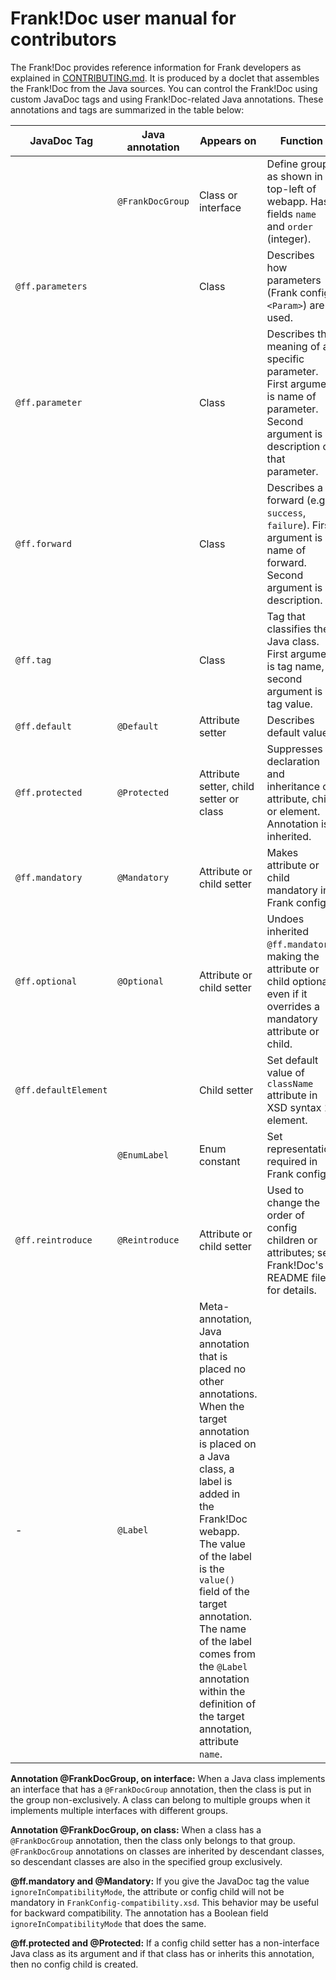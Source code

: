 # Frank!Doc user manual for contributors

The Frank!Doc provides reference information for Frank developers as explained in [CONTRIBUTING.md](./CONTRIBUTING.md). It is produced by a doclet that assembles the Frank!Doc from the Java sources. You can control the Frank!Doc using custom JavaDoc tags and using Frank!Doc-related Java annotations. These annotations and tags are summarized in the table below:

| JavaDoc Tag | Java annotation | Appears on | Function |
| ---- | ---- | ---------- | -------- |
| | `@FrankDocGroup` | Class or interface | Define group as shown in top-left of webapp. Has fields `name` and `order` (integer). |
| `@ff.parameters` | | Class | Describes how parameters (Frank config `<Param>`) are used. |
| `@ff.parameter` | | Class | Describes the meaning of a specific parameter. First argument is name of parameter. Second argument is description of that parameter. |
| `@ff.forward` | | Class | Describes a forward (e.g. `success`, `failure`). First argument is name of forward. Second argument is description. |
| `@ff.tag` | | Class | Tag that classifies the Java class. First argument is tag name, second argument is tag value. |
| `@ff.default` | `@Default` | Attribute setter | Describes default value. |
| `@ff.protected` | `@Protected` | Attribute setter, child setter or class | Suppresses declaration and inheritance of attribute, child or element. Annotation is inherited. |
| `@ff.mandatory` | `@Mandatory` | Attribute or child setter | Makes attribute or child mandatory in Frank config. |
| `@ff.optional` | `@Optional` | Attribute or child setter | Undoes inherited `@ff.mandatory`, making the attribute or child optional even if it overrides a mandatory attribute or child.
| `@ff.defaultElement` | | Child setter | Set default value of `className` attribute in XSD syntax 1 element. |
| | `@EnumLabel` | Enum constant | Set representation required in Frank configs. |
| `@ff.reintroduce` | `@Reintroduce` | Attribute or child setter | Used to change the order of config children or attributes; see Frank!Doc's README file for details. |
| - | `@Label` | Meta-annotation, Java annotation that is placed no other annotations. When the target annotation is placed on a Java class, a label is added in the Frank!Doc webapp. The value of the label is the `value()` field of the target annotation. The name of the label comes from the `@Label` annotation within the definition of the target annotation, attribute `name`.

**Annotation @FrankDocGroup, on interface:**  When a Java class implements an interface that has a `@FrankDocGroup` annotation, then the class is put in the group non-exclusively. A class can belong to multiple groups when it implements multiple interfaces with different groups.

**Annotation @FrankDocGroup, on class:** When a class has a `@FrankDocGroup` annotation, then the class only belongs to that group. `@FrankDocGroup` annotations on classes are inherited by descendant classes, so descendant classes are also in the specified group exclusively.

**@ff.mandatory and @Mandatory:** If you give the JavaDoc tag the value `ignoreInCompatibilityMode`, the attribute or config child will not be mandatory in `FrankConfig-compatibility.xsd`. This behavior may be useful for backward compatibility. The annotation has a Boolean field `ignoreInCompatibilityMode` that does the same.

**@ff.protected and @Protected:** If a config child setter has a non-interface Java class as its argument and if that class has or inherits this annotation, then no config child is created.
